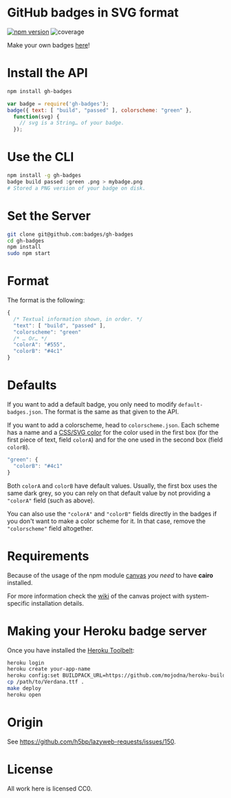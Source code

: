 # GitHub badges in SVG format

[![npm version](http://b.adge.me/npm/v/gh-badges.svg)](https://npmjs.org/package/gh-badges)
![coverage](https://rawgithub.com/badges/gh-badges/master/coverage.svg)

Make your own badges [here][badges]!

[badges]: <http://b.adge.me>

# Install the API

```bash
npm install gh-badges
```

```js
var badge = require('gh-badges');
badge({ text: [ "build", "passed" ], colorscheme: "green" },
  function(svg) {
    // svg is a String… of your badge.
  });
```

# Use the CLI

```bash
npm install -g gh-badges
badge build passed :green .png > mybadge.png
# Stored a PNG version of your badge on disk.
```

# Set the Server

```bash
git clone git@github.com:badges/gh-badges
cd gh-badges
npm install
sudo npm start
```

# Format

The format is the following:

```js
{
  /* Textual information shown, in order. */
  "text": [ "build", "passed" ],
  "colorscheme": "green"
  /* … Or… */
  "colorA": "#555",
  "colorB": "#4c1"
}
```

# Defaults

If you want to add a default badge, you only need to modify
`default-badges.json`. The format is the same as that given to the API.

If you want to add a colorscheme, head to `colorscheme.json`. Each scheme has a
name and a [CSS/SVG color][] for the color used in the first box (for the first
piece of text, field `colorA`) and for the one used in the second box (field
`colorB`).

[CSS/SVG color]: http://www.w3.org/TR/SVG/types.html#DataTypeColor

```js
"green": {
  "colorB": "#4c1"
}
```

Both `colorA` and `colorB` have default values. Usually, the first box uses the
same dark grey, so you can rely on that default value by not providing a
`"colorA"` field (such as above).

You can also use the `"colorA"` and `"colorB"` fields directly in the badges if
you don't want to make a color scheme for it. In that case, remove the
`"colorscheme"` field altogether.

# Requirements

Because of the usage of the npm module [canvas][canvas-pkg] *you need* to have
**cairo** installed.

For more information check the [wiki][canvas-wiki] of the canvas project with
system-specific installation details.

[canvas-pkg]: https://npmjs.org/package/canvas
[canvas-wiki]: https://github.com/LearnBoost/node-canvas/wiki/_pages

# Making your Heroku badge server

Once you have installed the [Heroku Toolbelt][]:

[Heroku Toolbelt]: (https://toolbelt.heroku.com/):

```bash
heroku login
heroku create your-app-name
heroku config:set BUILDPACK_URL=https://github.com/mojodna/heroku-buildpack-multi.git#build-env
cp /path/to/Verdana.ttf .
make deploy
heroku open
```

# Origin

See <https://github.com/h5bp/lazyweb-requests/issues/150>.

# License

All work here is licensed CC0.
